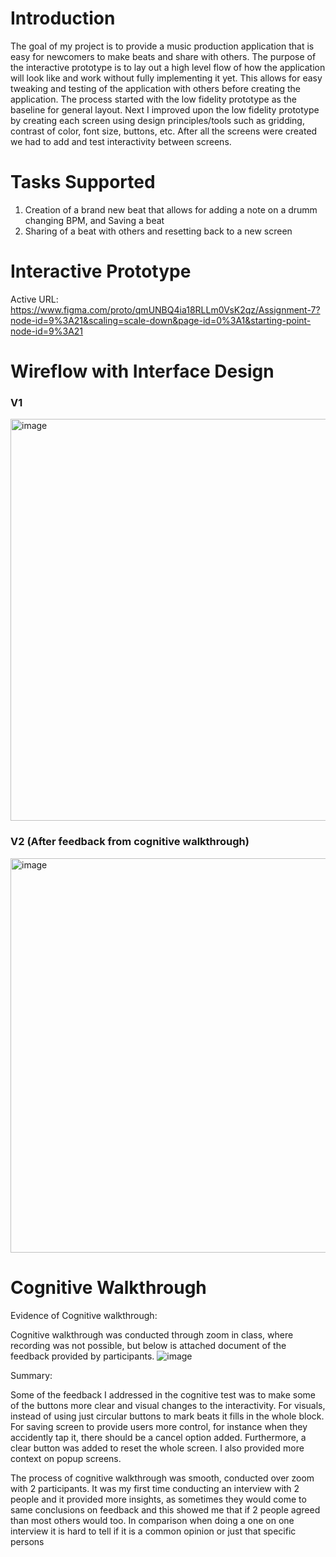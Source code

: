 # Introduction
The goal of my project is to provide a music production application that is easy for newcomers to make beats and share with others. The purpose of the interactive prototype is to lay out a high level flow of how the application will look like and work without fully implementing it yet. This allows for easy tweaking and testing of the application with others before creating the application. The process started with the low fidelity prototype as the baseline for general layout. Next I improved upon the low fidelity prototype by creating each screen using design principles/tools such as gridding, contrast of color, font size, buttons, etc. After all the screens were created we had to add and test interactivity between screens.

# Tasks Supported

1. Creation of a brand new beat that allows for adding a note on a drumm changing BPM, and Saving a beat
2. Sharing of a beat with others and resetting back to a new screen

# Interactive Prototype

Active URL: https://www.figma.com/proto/qmUNBQ4ia18RLLm0VsK2qz/Assignment-7?node-id=9%3A21&scaling=scale-down&page-id=0%3A1&starting-point-node-id=9%3A21

# Wireflow with Interface Design

### V1

<img width="643" alt="image" src="https://user-images.githubusercontent.com/54749984/170106541-d1ef7523-b94b-4282-aff7-102648c23e10.png">


### V2 (After feedback from cognitive walkthrough)

<img width="631" alt="image" src="https://user-images.githubusercontent.com/54749984/170106583-218b6b42-0819-4019-ae2a-764ab6441322.png">

# Cognitive Walkthrough

Evidence of Cognitive walkthrough:

Cognitive walkthrough was conducted through zoom in class, where recording was not possible, but below is attached document of the feedback provided by participants.
![image](https://user-images.githubusercontent.com/54749984/170192503-0a4c6fee-2c82-4a81-8116-838478b3fd90.png)

Summary:

Some of the feedback I addressed in the cognitive test was to make some of the buttons more clear and visual changes to the interactivity. For visuals, instead of using just circular buttons to mark beats it fills in the whole block. For saving screen to provide users more control, for instance when they accidently tap it, there should be a cancel option added. Furthermore, a clear button was added to reset the whole screen. I also provided more context on popup screens. 

The process of cognitive walkthrough was smooth, conducted over zoom with 2 participants. It was my first time conducting an interview with 2 people and it provided more insights, as sometimes they would come to same conclusions on feedback and this showed me that if 2 people agreed than most others would too. In comparison when doing a one on one interview it is hard to tell if it is a common opinion or just that specific persons
